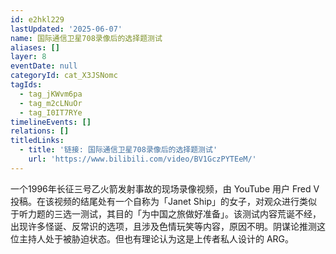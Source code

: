 ```yaml
---
id: e2hkl229
lastUpdated: '2025-06-07'
name: 国际通信卫星708录像后的选择题测试
aliases: []
layer: 8
eventDate: null
categoryId: cat_X3JSNomc
tagIds:
  - tag_jKWvm6pa
  - tag_m2cLNuOr
  - tag_I0IT7RYe
timelineEvents: []
relations: []
titledLinks:
  - title: '链接: 国际通信卫星708录像后的选择题测试'
    url: 'https://www.bilibili.com/video/BV1GczPYTEeM/'
---
```

一个1996年长征三号乙火箭发射事故的现场录像视频，由 YouTube 用户 Fred V 投稿。在该视频的结尾处有一个自称为「Janet Ship」的女子，对观众进行类似于听力题的三选一测试，其目的「为中国之旅做好准备」。该测试内容荒诞不经，出现许多怪诞、反常识的选项，且涉及色情玩笑等内容，原因不明。阴谋论推测这位主持人处于被胁迫状态。但也有理论认为这是上传者私人设计的 ARG。
